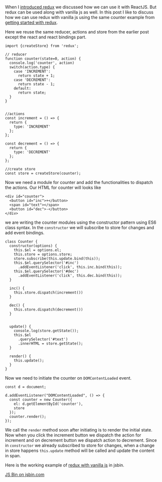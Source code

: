 When I [introduced redux](/2016/02/redux.html) we discussed how we can use it with ReactJS. But redux can be used along with vanilla js as well. In this post I like to discuss how we can use redux with vanilla js using the same counter example from [getting started with redux](/2016/02/redux.html).

Here we reuse the same reducer, actions and store from the earlier post except the react and react bindings part.

    import {createStore} from 'redux';

    // reducer 
    function counter(state=0, action) {
      console.log('counter', action)
      switch(action.type) {
        case 'INCREMENT':
          return state + 1;
        case 'DECREMENT':
          return state - 1;
        default:
          return state;
      }
    }


    //actions
    const increment = () => {
      return {
        type: 'INCREMENT'
      };
    };

    const decrement = () => {
      return {
        type: 'DECREMENT'
      };
    };

    //create store
    const store = createStore(counter);

Now we need a module for counter and add the functionalities to dispatch the actions. Our HTML for counter will looks like

    <div id="counter">
      <button id="inc">+</button>
      <span id="text"></span>
      <button id="dec">-</button>
    </div>

we are writing the counter modules using the constructor pattern using ES6 class syntax. In the `constructor` we will subscribe to store for changes and add event bindings.

    class Counter {
      constructor(options) {
        this.$el = options.el;
        this.store = options.store;
        store.subscribe(this.update.bind(this));
        this.$el.querySelector('#inc')
          .addEventListener('click', this.inc.bind(this));
        this.$el.querySelector('#dec')
          .addEventListener('click', this.dec.bind(this));
      }

      inc() {
        this.store.dispatch(increment())
      }

      dec() {
        this.store.dispatch(decrement())
      }


      update() { 
        console.log(store.getState());
        this.$el
          .querySelector('#text')
          .innerHTML = store.getState();
      }

      render() {
        this.update();
      }
    }

Now we need to initiate the counter on `DOMContentLoaded` event.

    const d = document;

    d.addEventListener("DOMContentLoaded", () => {
      const counter = new Counter({
        el: d.getElementById('counter'),
        store
      });
      counter.render();
    });

We call the `render` method soon after initiating is to render the initial state. Now when you click the increment button we dispatch the action for increment and on decrement button we dispatch action to decrement. Since in `constructor` we already subscribed to store for changes, when a change in store happens `this.update` method will be called and update the content in span.

Here is the working example of [redux with vanilla js](https://jsbin.com/juqoce/1/edit?js,output) in jsbin.

<a href="http://jsbin.com/juqoce/embed?js,output" class="jsbin-embed">JS Bin on jsbin.com</a>
